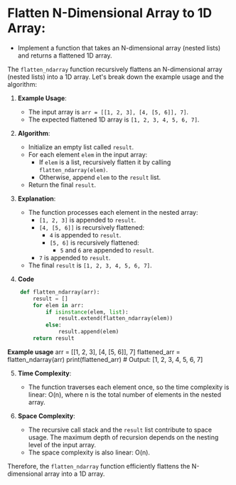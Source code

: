 # Flatten N-Dimensional Array to 1D Array:
   - Implement a function that takes an N-dimensional array (nested lists) and returns a flattened 1D array.

The `flatten_ndarray` function recursively flattens an N-dimensional array (nested lists) into a 1D array. Let's break down the example usage and the algorithm:

1. **Example Usage**:
   - The input array is `arr = [[1, 2, 3], [4, [5, 6]], 7]`.
   - The expected flattened 1D array is `[1, 2, 3, 4, 5, 6, 7]`.

2. **Algorithm**:
   - Initialize an empty list called `result`.
   - For each element `elem` in the input array:
     - If `elem` is a list, recursively flatten it by calling `flatten_ndarray(elem)`.
     - Otherwise, append `elem` to the `result` list.
   - Return the final `result`.

3. **Explanation**:
   - The function processes each element in the nested array:
     - `[1, 2, 3]` is appended to `result`.
     - `[4, [5, 6]]` is recursively flattened:
       - `4` is appended to `result`.
       - `[5, 6]` is recursively flattened:
         - `5` and `6` are appended to `result`.
     - `7` is appended to `result`.
   - The final `result` is `[1, 2, 3, 4, 5, 6, 7]`.

4. **Code**
```python
    def flatten_ndarray(arr):
        result = []
        for elem in arr:
            if isinstance(elem, list):
                result.extend(flatten_ndarray(elem))
            else:
                result.append(elem)
        return result
```
   **Example usage**
    arr = [[1, 2, 3], [4, [5, 6]], 7]
    flattened_arr = flatten_ndarray(arr)
    print(flattened_arr)  # Output: [1, 2, 3, 4, 5, 6, 7]

5. **Time Complexity**:
   - The function traverses each element once, so the time complexity is linear: O(n), where n is the total number of elements in the nested array.

6. **Space Complexity**:
   - The recursive call stack and the `result` list contribute to space usage. The maximum depth of recursion depends on the nesting level of the input array.
   - The space complexity is also linear: O(n).

Therefore, the `flatten_ndarray` function efficiently flattens the N-dimensional array into a 1D array.
